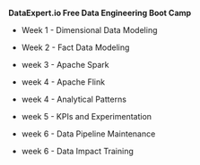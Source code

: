 <b>DataExpert.io Free Data Engineering Boot Camp</b>

- Week 1 - Dimensional Data Modeling

- Week 2 - Fact Data Modeling

- week 3 - Apache Spark

- week 4 - Apache Flink

- week 4 - Analytical Patterns

- week 5 - KPIs and Experimentation

- week 6 - Data Pipeline Maintenance

- week 6 - Data Impact Training
